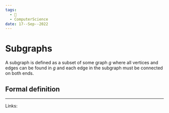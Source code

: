 ```yaml
---
tags:
  - 🌱
  - ComputerScience 
date: 17--Sep--2022
---
```


# Subgraphs

A subgraph is defined as a subset of some graph $g$ where all vertices and edges can be found in $g$ and each edge in the subgraph must be connected on both ends.

## Formal definition


---
Links: 